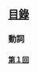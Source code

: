 ## [<ruby><span>目錄</span><rt data-rt="もくろく"></rt></ruby>](../README.md)

### 動詞

#### [第１回](./第１回.md)

